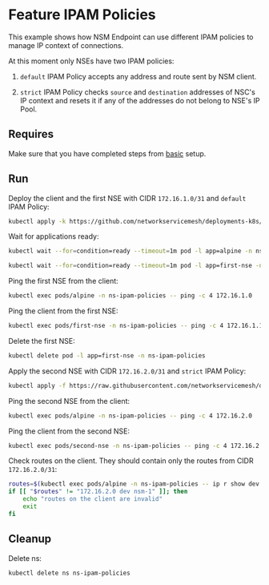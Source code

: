 # Feature IPAM Policies

This example shows how NSM Endpoint can use different IPAM policies to manage IP context of connections.

At this moment only NSEs have two IPAM policies:

1. `default` IPAM Policy accepts any address and route sent by NSM client.

2. `strict` IPAM Policy checks `source` and `destination` addresses of NSC's IP context and resets it if any of the 
addresses do not belong to NSE's IP Pool.

## Requires

Make sure that you have completed steps from [basic](../../basic) setup.

## Run

Deploy the client and the first NSE with CIDR `172.16.1.0/31` and `default` IPAM Policy:
```bash
kubectl apply -k https://github.com/networkservicemesh/deployments-k8s/examples/features/ipam-policies?ref=edad3d87612188ddea12a1fd2014dbc85865d447
```

Wait for applications ready:
```bash
kubectl wait --for=condition=ready --timeout=1m pod -l app=alpine -n ns-ipam-policies
```
```bash
kubectl wait --for=condition=ready --timeout=1m pod -l app=first-nse -n ns-ipam-policies
```

Ping the first NSE from the client:
```bash
kubectl exec pods/alpine -n ns-ipam-policies -- ping -c 4 172.16.1.0
```

Ping the client from the first NSE:
```bash
kubectl exec pods/first-nse -n ns-ipam-policies -- ping -c 4 172.16.1.1
```

Delete the first NSE:
```bash
kubectl delete pod -l app=first-nse -n ns-ipam-policies
```

Apply the second NSE with CIDR `172.16.2.0/31` and `strict` IPAM Policy:
```bash
kubectl apply -f https://raw.githubusercontent.com/networkservicemesh/deployments-k8s/edad3d87612188ddea12a1fd2014dbc85865d447/examples/features/ipam-policies/second-nse.yaml -n ns-ipam-policies
```

Ping the second NSE from the client:
```bash
kubectl exec pods/alpine -n ns-ipam-policies -- ping -c 4 172.16.2.0
```

Ping the client from the second NSE:
```bash
kubectl exec pods/second-nse -n ns-ipam-policies -- ping -c 4 172.16.2.1
```

Check routes on the client. They should contain only the routes from CIDR `172.16.2.0/31`:
```bash
routes=$(kubectl exec pods/alpine -n ns-ipam-policies -- ip r show dev nsm-1 | xargs) # Use xargs here just to trim whitespaces in the routes
if [[ "$routes" != "172.16.2.0 dev nsm-1" ]]; then
    echo "routes on the client are invalid"
    exit
fi
```


## Cleanup

Delete ns:
```bash
kubectl delete ns ns-ipam-policies
```
